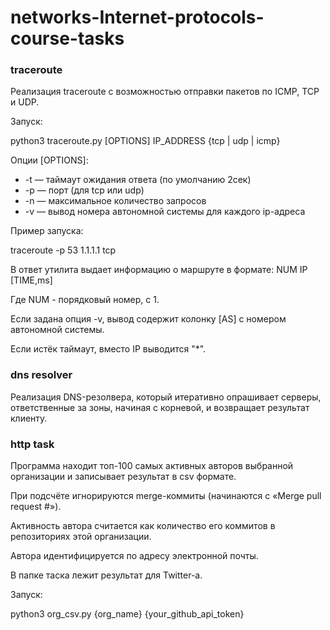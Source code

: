 # networks-Internet-protocols-course-tasks
### traceroute
Реализация traceroute с возможностью отправки пакетов по ICMP, TCP и UDP.

Запуск:

python3 traceroute.py [OPTIONS] IP_ADDRESS {tcp | udp | icmp}

Опции [OPTIONS]:

* -t — таймаут ожидания ответа (по умолчанию 2сек)
* -p — порт (для tcp или udp)
* -n — максимальное количество запросов
* -v — вывод номера автономной системы для каждого ip-адреса

Пример запуска:

traceroute -p 53 1.1.1.1 tcp

В ответ утилита выдает информацию о маршруте в формате:
NUM IP [TIME,ms]

Где NUM - порядковый номер, с 1.

Если задана опция -v, вывод содержит колонку [AS] с номером автономной системы.

Если истёк таймаут, вместо IP выводится "*".

### dns resolver
Реализация DNS-резолвера, который итеративно опрашивает серверы, 
ответственные за зоны, начиная с корневой, и возвращает результат клиенту.

### http task
Программа находит топ-100 самых активных авторов выбранной организации и 
записывает результат в csv формате. 

При подсчёте игнорируются merge-коммиты (начинаются с «Merge pull request 
#»). 

Активность автора считается как количество его коммитов в репозиториях этой 
организации. 

Автора идентифицируется по адресу электронной почты.

В папке таска лежит результат для Twitter-a.

Запуск:

python3 org_csv.py {org_name} {your_github_api_token}

